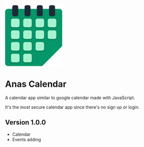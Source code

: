 <img src="./assets/icons/icon.svg" height="200px">

# Anas Calendar

A calendar app similar to google calendar made with JavaScript.

It's the most secure calendar app since there's no sign up or login.

## Version 1.0.0
+ Calendar
+ Events adding